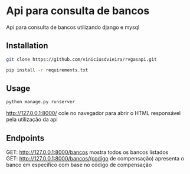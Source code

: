 # Api para consulta de bancos

Api para consulta de bancos utilizando django e mysql

## Installation


```bash
git clone https://github.com/viniciusdvieira/rvgasapi.git
```
```bash
pip install -r requirements.txt
```
## Usage

```bash
python manage.py runserver
```
http://127.0.0.1:8000/ cole no navegador para abrir o HTML responsável pela utilização da api
## Endpoints
GET: http://127.0.0.1:8000/bancos mostra todos os bancos listados  
GET: http://127.0.0.1:8000/bancos/(codigo de compensação) apresenta o banco em especifico com base no código de compensação
